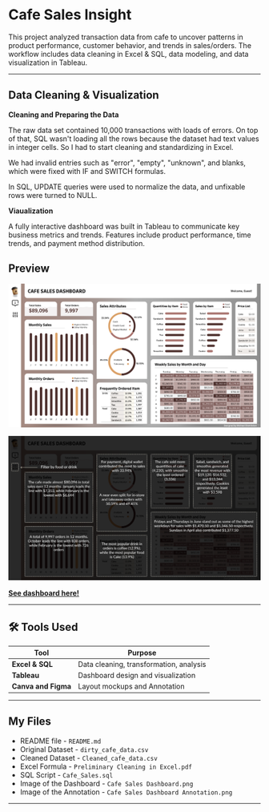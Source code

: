 # Cafe Sales Insight

This project analyzed transaction data from cafe to uncover patterns in product performance, customer behavior, and trends in sales/orders. The workflow includes data cleaning in Excel & SQL, data modeling, and data visualization in Tableau.

---

## Data Cleaning & Visualization

**Cleaning and Preparing the Data**

The raw data set contained 10,000 transactions with loads of errors. On top of that, SQL wasn't loading all the rows because the dataset had text values in integer cells. So I had to start cleaning and standardizing in Excel.

We had invalid entries such as "error", "empty", "unknown", and blanks, which were fixed with IF and SWITCH formulas.

In SQL, UPDATE queries were used to normalize the data, and unfixable rows were turned to NULL.



**Viaualization**

A fully interactive dashboard was built in Tableau to communicate key business metrics and trends. Features include product performance, time trends, and payment method distribution.


## Preview

<p float="left">
  <img src="https://github.com/DataOla/Cafe_Report/blob/main/Cafe%20Sales%20Dashboard.png" alt="Dashboard" width="700"/>
</p>

<p float="left">
  <img src="https://github.com/DataOla/Cafe_Report/blob/main/Cafe%20Sales%20Dashboard%20Annotation.png" alt="Dashboard" width="700"/>
</p>


**[See dashboard here!](https://public.tableau.com/app/profile/olamilekan.lawal3922/viz/CafeSalesDashboard_17530696752750/Home#1)**

---

## 🛠️ Tools Used

| Tool                | Purpose                                 |
| ------------------- | --------------------------------------- |
| **Excel & SQL**     | Data cleaning, transformation, analysis |
| **Tableau**         | Dashboard design and visualization      |
| **Canva and Figma** | Layout mockups and Annotation           |

---
## My Files

* README file - `README.md` 
* Original Dataset - `dirty_cafe_data.csv`
* Cleaned Dataset - `Cleaned_cafe_data.csv`
* Excel Formula - `Preliminary Cleaning in Excel.pdf`
* SQL Script - `Cafe_Sales.sql`
* Image of the Dashboard - `Cafe Sales Dashboard.png`
* Image of the Annotation - `Cafe Sales Dashboard Annotation.png`

---

 

